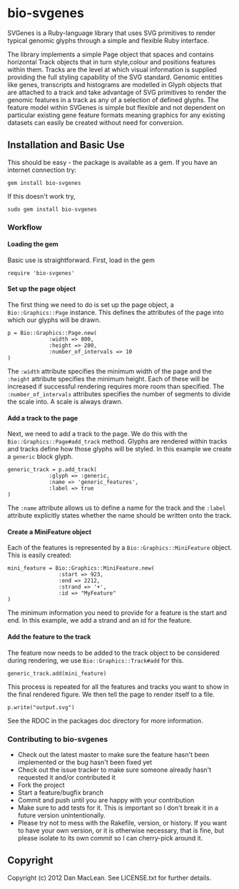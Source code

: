 # bio-svgenes

SVGenes is a Ruby-language library that uses SVG primitives to render typical genomic glyphs through a simple and flexible Ruby interface. 

The library implements a simple Page object that spaces and contains horizontal Track objects that in turn style,colour and positions features within them. Tracks are the level at which visual information is supplied providing the full styling capability of the SVG standard. Genomic entities like genes, transcripts and histograms are modelled in Glyph objects that are attached to a track and take advantage of SVG primitives to render the genomic features in a track as any of a selection of defined glyphs. The feature model within SVGenes is simple but flexible and not dependent on particular existing gene feature formats meaning graphics for any existing datasets can easily be created without need for conversion. 

## Installation and Basic Use

This should be easy - the package is available as a gem. If you have an internet connection try:

	gem install bio-svgenes
	
If this doesn't work try,

	sudo gem install bio-svgenes

### Workflow

#### Loading the gem
Basic use is straightforward. First, load in the gem

	require 'bio-svgenes'

#### Set up the page object
The first thing we need to do is set up the page object, a `Bio::Graphics::Page` instance. This defines the attributes of the page into which our glyphs will be drawn.

	p = Bio::Graphics::Page.new(
				 :width => 800, 
	             :height => 200, 
	             :number_of_intervals => 10
	)

The `:width` attribute specifies the minimum width of the page and the `:height` attribute specifies the minimum height. Each of these will be increased if successful rendering requires more room than specified. The `:number_of_intervals` attributes specifies the number of segments to divide the scale into. A scale is always drawn.

#### Add a track to the page
Next, we need to add a track to the page. We do this with the `Bio::Graphics::Page#add_track` method. Glyphs are rendered within tracks and tracks define how those glyphs will be styled. In this example we create a `generic` block glyph.

	generic_track = p.add_track(
				 :glyph => :generic, 
				 :name => 'generic_features', 
				 :label => true  
	)
	
The `:name` attribute allows us to define a name for the track and the `:label` attribute explicitly states whether the name should be written onto the track.

#### Create a MiniFeature object
Each of the features is represented by a `Bio::Graphics::MiniFeature` object. This is easily created:

	mini_feature = Bio::Graphics::MiniFeature.new(
					:start => 923, 
					:end => 2212, 
					:strand => '+', 
					:id => "MyFeature"
	)

The minimum information you need to provide for a feature is the start and end. In this example, we add a strand and an id for the feature.

#### Add the feature to the track

The feature now needs to be added to the track object to be considered during rendering, we use `Bio::Graphics::Track#add` for this.

	generic_track.add(mini_feature)

This process is repeated for all the features and tracks you want to show in the final rendered figure. We then tell the page to render itself to a file.

	p.write("output.svg")

See the RDOC in the packages doc directory for more information.

#### 
 





### Contributing to bio-svgenes
 
* Check out the latest master to make sure the feature hasn't been implemented or the bug hasn't been fixed yet
* Check out the issue tracker to make sure someone already hasn't requested it and/or contributed it
* Fork the project
* Start a feature/bugfix branch
* Commit and push until you are happy with your contribution
* Make sure to add tests for it. This is important so I don't break it in a future version unintentionally.
* Please try not to mess with the Rakefile, version, or history. If you want to have your own version, or it is otherwise necessary, that is fine, but please isolate to its own commit so I can cherry-pick around it.

## Copyright

Copyright (c) 2012 Dan MacLean. See LICENSE.txt for further details.

